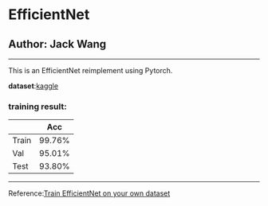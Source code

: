 # EfficientNet

## Author: Jack Wang

---

This is an EfficientNet reimplement using Pytorch. 

**dataset**:[kaggle](https://www.kaggle.com/datasets/puneet6060/intel-image-classification/data)

### training result:  
|       | Acc     |
|-------|---------|
| Train | 99.76%  |
| Val   | 95.01%  |
| Test  | 93.80%  |


---
Reference:[Train EfficientNet on your own dataset](https://github.com/Levigty/EfficientNet-Pytorch)
